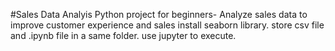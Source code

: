 #Sales Data Analyis
Python project for beginners- Analyze sales data to improve customer experience and sales
install seaborn library.
store csv file and .ipynb file in a same folder.
use jupyter to execute.
